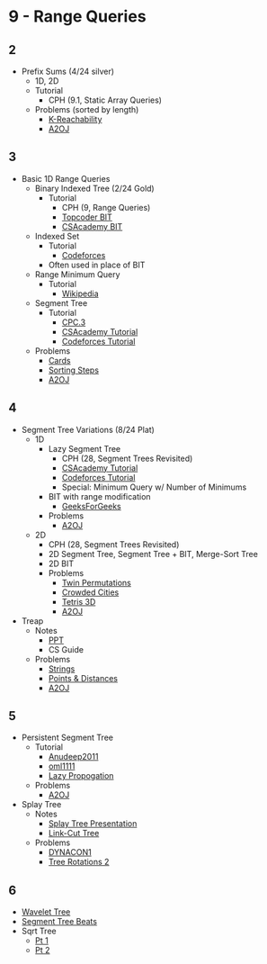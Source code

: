 # 9 - Range Queries

## 2

  * Prefix Sums (4/24 silver)
    * 1D, 2D
    * Tutorial
      * CPH (9.1, Static Array Queries) 
    * Problems (sorted by length)
      * [K-Reachability](https://www.hackerearth.com/problem/algorithm/mancunian-and-k-reachability-ad7aca82/) [](51)
      * [A2OJ](https://a2oj.com/category?ID=661)

## 3

  * Basic 1D Range Queries
    * Binary Indexed Tree (2/24 Gold)
      * Tutorial
        * CPH (9, Range Queries)
        * [Topcoder BIT](https://www.topcoder.com/community/data-science/data-science-tutorials/binary-indexed-trees/)
        * [CSAcademy BIT](https://csacademy.com/lesson/fenwick_trees)
    * Indexed Set
      * Tutorial
        * [Codeforces](http://codeforces.com/blog/entry/11080)
      * Often used in place of BIT
    * Range Minimum Query
      * Tutorial
        * [Wikipedia](https://en.wikipedia.org/wiki/Range_minimum_query)
    * Segment Tree
      * Tutorial
        * [CPC.3](https://github.com/SuprDewd/T-414-AFLV/tree/master/03_data_structures)
        * [CSAcademy Tutorial](https://csacademy.com/lesson/segment_trees/)
        * [Codeforces Tutorial](http://codeforces.com/blog/entry/18051)
    * Problems
      * [Cards](https://szkopul.edu.pl/problemset/problem/qpsk3ygf8MU7D_1Es0oc_xd8/site/?key=statement) [](81)
      * [Sorting Steps](https://csacademy.com/contest/round-42/task/sorting-steps/) [](42)
      * [A2OJ](https://a2oj.com/category?ID=26)

## 4

  * Segment Tree Variations (8/24 Plat)
    * 1D
      * Lazy Segment Tree
        * CPH (28, Segment Trees Revisited)  
        * [CSAcademy Tutorial](https://csacademy.com/lesson/segment_trees/)
        * [Codeforces Tutorial](http://codeforces.com/blog/entry/18051)
        * Special: Minimum Query w/ Number of Minimums
      * BIT with range modification
        * [GeeksForGeeks](http://www.geeksforgeeks.org/binary-indexed-tree-range-updates-point-queries/)
      * Problems
        * [A2OJ](https://a2oj.com/category?ID=25)
    * 2D
      * CPH (28, Segment Trees Revisited)  
      * 2D Segment Tree, Segment Tree + BIT, Merge-Sort Tree
      * 2D BIT
      * Problems
        * [Twin Permutations](https://www.hackerearth.com/practice/data-structures/advanced-data-structures/fenwick-binary-indexed-trees/practice-problems/algorithm/mancunian-and-twin-permutations-d988930c/description/) [](80)
        * [Crowded Cities](https://dmoj.ca/problem/bfs17p6) [](89)
        * [Tetris 3D](https://szkopul.edu.pl/problemset/problem/OQjANSOOD_-c38gh8p6g3Gxp/site/?key=statement) [](93)
        * [A2OJ](https://a2oj.com/category?ID=650)
  * Treap
      * Notes
        * [PPT](https://docs.google.com/presentation/d/14xgtdDWnIBwmJRAuIdZ8FvLZcX9uRxnNoGOGAQRDIvc/edit?usp=sharing)
        * CS Guide
      * Problems
        * [Strings](https://csacademy.com/contest/archive/task/strings/) [](181)
        * [Points & Distances](https://www.hackerearth.com/problem/algorithm/septembereasy-points-and-distances-d30d0e6b/description/) [](185)
        * [A2OJ](https://a2oj.com/category?ID=14)
## 5

  * Persistent Segment Tree
    * Tutorial
      * [Anudeep2011](https://blog.anudeep2011.com/persistent-segment-trees-explained-with-spoj-problems/)
      * [oml1111](https://drive.google.com/file/d/0BwGLW04WRv0ITEZjRWlMSFc2bk0/view)
      * [Lazy Propogation](http://codeforces.com/blog/entry/47108?#comment-315047)
    * Problems
      * [A2OJ](https://a2oj.com/category?ID=651)
  * Splay Tree
    * Notes
      * [Splay Tree Presentation](https://web.stanford.edu/class/archive/cs/cs166/cs166.1146/lectures/08/Slides08.pdf)
      * [Link-Cut Tree](http://courses.csail.mit.edu/6.851/spring12/scribe/L19.pdf)
    * Problems
      * [DYNACON1](http://www.spoj.com/problems/DYNACON1/) [](140)
      * [Tree Rotations 2](https://szkopul.edu.pl/problemset/problem/b0BM0al2crQBt6zovEtJfOc6/site/?key=statement) [](193)
      
## 6

  * [Wavelet Tree](http://codeforces.com/blog/entry/52854)
  * [Segment Tree Beats](http://codeforces.com/blog/entry/57319)
  * Sqrt Tree
    * [Pt 1](http://codeforces.com/blog/entry/57046)
    * [Pt 2](http://codeforces.com/blog/entry/59092)

